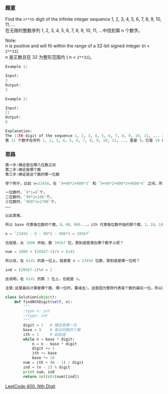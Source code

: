 ### 题意
Find the `n**th` digit of the infinite integer sequence 1, 2, 3, 4, 5, 6, 7, 8, 9, 10, 11, ...  
在无限的整数序列 1, 2, 3, 4, 5, 6, 7, 8, 9, 10, 11, ...中找到第 n 个数字。

Note:  
n is positive and will fit within the range of a 32-bit signed integer (n < `2**31`).  
n 是正数且在 32 为整形范围内 ( n < `2**31`)。
```python
Example 1:

Input:
3
Output:
3

Example 2:

Input:
11
Output:
0

Explanation:
The 11th digit of the sequence 1, 2, 3, 4, 5, 6, 7, 8, 9, 10, 11, ... is a 0, which is part of the number 10.
第 11 个数字在序列 1, 2, 3, 4, 5, 6, 7, 8, 9, 10, 11, ... 里是 0，它是 10 的一部分。
```
### 思路
```python
第一步:确定是在哪几位数之间
第二步:确定是哪个数
第三步:确定是这个数的哪一位数

举个例子，比如 n=23456，在 `9+90*2+900*3` 和 `9+90*2+900*3+9000*4` 之间，所以说明，这个数在 1000-9999 之间，是一个四位数。

一位数时，`9*1=9`个，
二位数时，`90*2=180`个，
三位数时，`900*3=2700`个，
。。。

以此类推，

所以 base 代表每位数的个数，9、90、900...，ith 代表每位数开始的那个数，1、10、100...，digit 代表几位数，1 2 3...这样，循环时，判断 n 与 `base*digit` 的大小，进入 n、base、ith、digit 的调整。

n = `23456 - 9 - 90*2 - 900*3 = 20567`

也就是，从 1000 开始，数 20567 位，那到底是落在哪个数字上呢？

num = 1000 + (20567-1)/4 = 6141

所以说，在 6141 的某一位上，就是第 n = 23456 位数，那到底是哪一位呢？

ind = (20567-1)%4 = 2

这说明，在 6141 的第 3 位上，也就是 4。

注意:这里最后计算是哪个数、哪一位时，要减去1，这是因为整除代表某个数的最后一位，所以需要减1。
```
```python
class Solution(object):
    def findNthDigit(self, n):
        """
        :type n: int
        :rtype: int
        """
        digit = 1   # 确定是哪一位
        base = 9    # 每位的数的个数
        ith = 1     # 起始值
        while n > base * digit:
            n = n - base * digit
            digit += 1
            ith += base
            base *= 10
        num = ith + (n - 1) / digit
        ind = (n - 1) % digit
        print num, ind
        return int(str(num)[ind]) 
```
[LeetCode 400. Nth Digit](https://leetcode.com/problems/nth-digit/description/)
